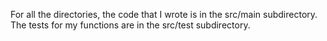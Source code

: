 For all the directories, the code that I wrote is in the src/main subdirectory. The tests for my functions are in the src/test subdirectory.
